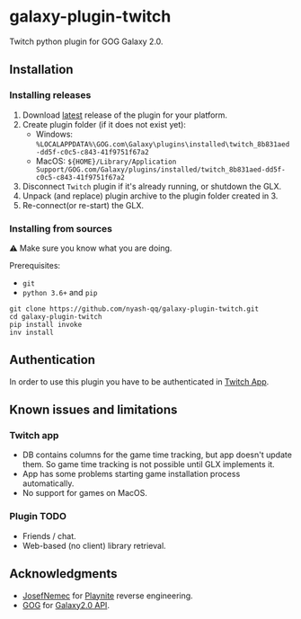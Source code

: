 # galaxy-plugin-twitch

Twitch python plugin for GOG Galaxy 2.0.

## Installation

### Installing releases

1. Download [latest](https://github.com/nyash-qq/galaxy-plugin-twitch/releases/latest) release of the plugin for your platform.
2. Create plugin folder (if it does not exist yet):
	- Windows: `%LOCALAPPDATA%\GOG.com\Galaxy\plugins\installed\twitch_8b831aed-dd5f-c0c5-c843-41f9751f67a2`
	- MacOS: `${HOME}/Library/Application Support/GOG.com/Galaxy/plugins/installed/twitch_8b831aed-dd5f-c0c5-c843-41f9751f67a2`
3. Disconnect `Twitch` plugin if it's already running, or shutdown the GLX.
4. Unpack (and replace) plugin archive to the plugin folder created in 3.
5. Re-connect(or re-start) the GLX.

### Installing from sources

⚠️ Make sure you know what you are doing.

Prerequisites:
* `git`
* `python 3.6+` and `pip`

```
git clone https://github.com/nyash-qq/galaxy-plugin-twitch.git
cd galaxy-plugin-twitch
pip install invoke
inv install
```

## Authentication

In order to use this plugin you have to be authenticated in [Twitch App](https://www.twitch.tv/downloads).

## Known issues and limitations

### Twitch app

* DB contains columns for the game time tracking, but app doesn't update them. So game time tracking is not possible until GLX implements it.
* App has some problems starting game installation process automatically.
* No support for games on MacOS.

### Plugin TODO

* Friends / chat.
* Web-based (no client) library retrieval.

## Acknowledgments

- [JosefNemec](https://github.com/JosefNemec) for [Playnite](https://github.com/JosefNemec/Playnite) reverse engineering.
- [GOG](https://www.gog.com) for [Galaxy2.0 API](https://github.com/gogcom/galaxy-integrations-python-api).
